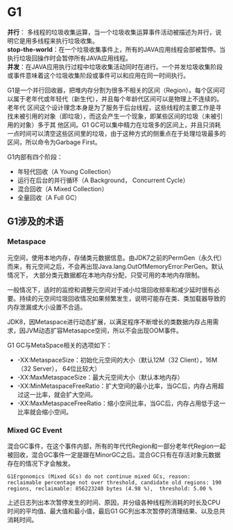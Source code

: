 # G1 



**并行**： 多线程的垃圾收集运算，当一个垃圾收集运算事件活动被描述为并行，说明它是用多线程来执行垃圾收集。  
**stop-the-world**：在一个垃圾收集事件上，所有的JAVA应用线程会部被暂停。当执行垃圾回操作时会暂停所有JAVA应用线程。  
**并发**：在JAVA应用执行过程中垃圾收集活动同时在进行。一个并发垃圾收集阶段或事件意味着这个垃圾收集阶段或事件可以和应用在同一时间执行。  

G1是一个并行回收器，把堆内存分割为很多不相关的区间（Region）。每个区间可以属于老年代或年轻代（新生代），并且每个年龄代区间可以是物理上不连续的。老年代
区间这个设计理念本身是为了服务于后台线程，这些线程的主要工作是寻找未被引用的对象（即垃圾），而这会产生一个现象，即某些区间的垃圾（未被引用的对象）多于其
他区间。G1 GC可以集中精力在垃圾多的区间上，并且只消耗一点时间可以清空这些区间里的垃圾，由于这种方式的侧重点在于处理垃圾最多的区间，所以命令为Garbage
First。

G1内部有四个阶段：

* 年轻代回收（A Young Collection）
* 运行在后台的并行循环（A Background， Concurrent Cycle）
* 混合回收（A Mixed Collection）
* 全量回收（A Full GC）


## G1涉及的术语

### Metaspace

元空间，使用本地内存，存储类元数据信息。由JDK7之前的PermGen（永久代）而来，有元空间之后，不会再出现Java.lang.OutOfMemoryError:PerGen。默认情况下，
大部分类元数据都在本地内存分配，只受可用的本地内存限制。  

一般情况下，适时的监控和调整元空间对于减小垃圾回收频率和减少延时很有必要。持续的元空间垃圾回收情况如果频繁发生，说明可能存在类、类加载器导致的内存泄漏或大小设置不合适。  

JDK8，因Metaspace进行动态扩展，以满足程序不断增长的类数据内存占用需求，因JVM动态扩容Metasapce空间，所以不会出现OOM事件。  

G1 GC与MetaSpace相关的选项如下：

* -XX:MetaspaceSize：初始化元空间的大小（默认12M（32 Client），16M（32 Server）， 64位比较大）
* -XX:MaxMetaspaceSize：最大元空间大小（默认本地内存）
* -XX:MinMetaspaceFreeRatio：扩大空间的最小比率，当GC后，内存占用超过这一比率，就会扩大空间。
* -XX:MaxMetaspaceFreeRatio：缩小空间比率，当GC后，内存占用低于这一比率就会缩小空间。

### Mixed GC Event

混合GC事件，在这个事件内部，所有的年代代Region和一部分老年代Region一起被回收，混合GC事件一定是跟在MinorGC之后。混合GC只有在存活对象元数据存在的情况下才会触发。

```
G1Ergonomics (Mixed GCs) do not continue mixed GCs, reason: reclaimable percentage not over threshold, candidate old regions: 190 regions, reclaimable: 856223240 bytes (4.98 %),  threshold: 5.00 %
```
上述日志列出本次暂停发生的时间、原因，并分级各种线程所消耗的时长及CPU时间的平均值、最大值和最小值，最后G1 GC列出本次暂停的清理结果、以及总共消耗时间。
